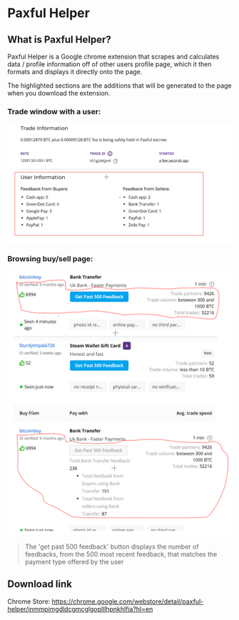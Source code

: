 # Paxful Helper

## What is Paxful Helper?

Paxful Helper is a Google chrome extension that scrapes and calculates data / profile information off of other users profile page, which it then formats and displays it directly onto the page.

The highlighted sections are the additions that will be generated to the page when you download the extension.

### Trade window with a user:

![image1](images/paxful_trade.png)

### Browsing buy/sell page:

![image1](images/paxful_browse_1.png)
![image1](images/paxful_browse_2.png)

> The 'get past 500 feedback' button displays the number of feedbacks, from the 500 most recent feedback, that matches the payment type offered by the user

## Download link

Chrome Store: https://chrome.google.com/webstore/detail/paxful-helper/inmmpimgdldcgmcglgoplllhpnkhlfja?hl=en
